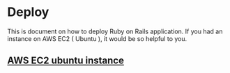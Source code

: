 # Deploy
This is document on how to deploy Ruby on Rails application. If you had an instance on AWS EC2 ( Ubuntu ), it would be so helpful to you.


## [AWS EC2 ubuntu instance](https://github.com/linp21847/deploy/blob/master/aws-ubuntu.md)